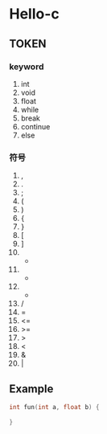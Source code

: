 # Hello-c

## TOKEN
### keyword
1. int
2. void
3. float
4. while
5. break
6. continue
7. else

### 符号

1. ,
2. .
3. ;
4. (
5. )
6. {
7. }
8. [
9. ]
10. +
11. -
12. *
13. /
14. =
15. <=
16. \>=
17. \>
18. <
19. &
20. |

## Example

```c
int fun(int a, float b) {
  
}
```